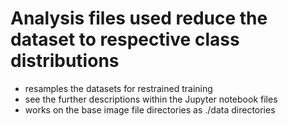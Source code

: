 # Analysis files used reduce the dataset to respective class distributions

- resamples the datasets for restrained training
- see the further descriptions within the Jupyter notebook files
- works on the base image file directories as ./data directories



